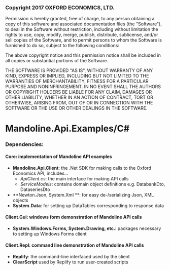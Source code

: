 ### Copyright 2017 OXFORD ECONOMICS, LTD.

Permission is hereby granted, free of charge, to any person obtaining a copy of this software and associated documentation files (the "Software"), to deal in the Software without restriction, including without limitation the rights to use, copy, modify, merge, publish, distribute, sublicense, and/or sell copies of the Software, and to permit persons to whom the Software is furnished to do so, subject to the following conditions:

The above copyright notice and this permission notice shall be included in all copies or substantial portions of the Software.

THE SOFTWARE IS PROVIDED "AS IS", WITHOUT WARRANTY OF ANY KIND, EXPRESS OR IMPLIED, INCLUDING BUT NOT LIMITED TO THE WARRANTIES OF MERCHANTABILITY, FITNESS FOR A PARTICULAR PURPOSE AND NONINFRINGEMENT. IN NO EVENT SHALL THE AUTHORS OR COPYRIGHT HOLDERS BE LIABLE FOR ANY CLAIM, DAMAGES OR OTHER LIABILITY, WHETHER IN AN ACTION OF CONTRACT, TORT OR OTHERWISE, ARISING FROM, OUT OF OR IN CONNECTION WITH THE SOFTWARE OR THE USE OR OTHER DEALINGS IN THE SOFTWARE.

# Mandoline.Api.Examples/C#

### Dependencies:
#### Core: implementation of Mandoline API examples
- **Mandoline.Api.Client**: the .Net SDK for making calls to the Oxford Economics API, includes...
  - *ApiClient.cs*: the main interface for making API calls
  - *ServiceModels*: contains domain object definitions e.g. DatabankDto, DataseriesDto
- **Newton.Json, System.Xml **: for easy de-/serializing Json, XML objects
- **System.Data**: for setting up DataTables corresponding to response data
#### Client.Gui: windows form demonstration of Mandoline API calls
- **System.Windows.Forms, System.Drawing, etc.**: packages necessary to setting up Windows Forms client
#### Client.Repl: command line demonstration of Mandoline API calls
- **Replify**: the command-line interfaced used by the client
- **ClearScript** used by Replify to run user-created scripts
